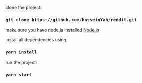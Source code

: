 
clone the project: 
### `git clone https://github.com/hosseinYah/reddit.git`

make sure you have node.js installed [Node.js](https://nodejs.org/en/)

install all dependencies using:
### `yarn install`

run the project:
### `yarn start`
